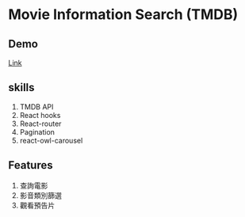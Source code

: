 # Movie Information Search (TMDB)


## Demo

[Link](https://allen-movie-info.netlify.app/)

## skills

1. TMDB API
2. React hooks
3. React-router
4. Pagination
5. react-owl-carousel

## Features

1. 查詢電影
2. 影音類別篩選
3. 觀看預告片

